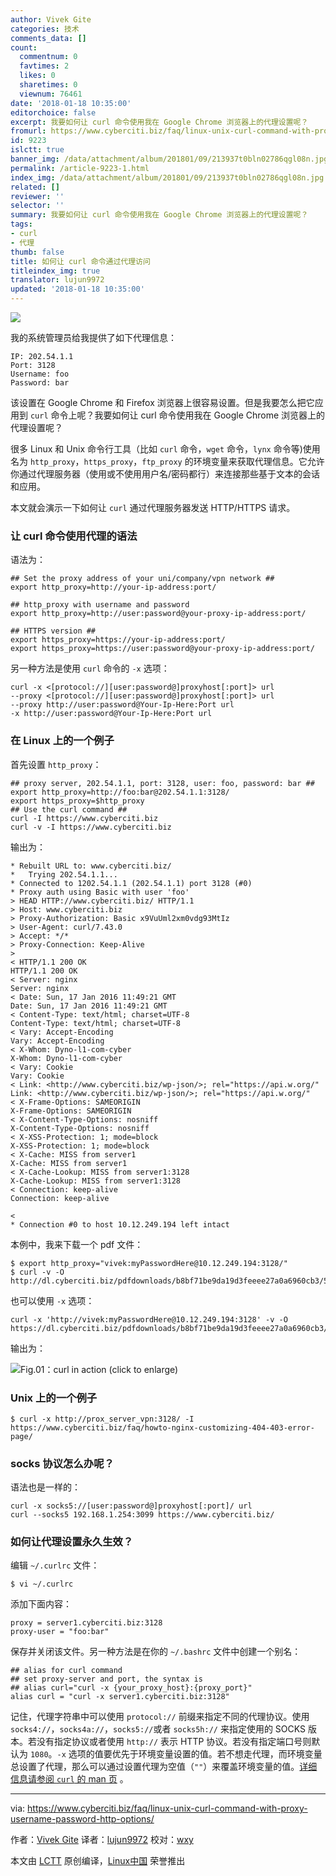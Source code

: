 ```yaml
---
author: Vivek Gite
categories: 技术
comments_data: []
count:
  commentnum: 0
  favtimes: 2
  likes: 0
  sharetimes: 0
  viewnum: 76461
date: '2018-01-18 10:35:00'
editorchoice: false
excerpt: 我要如何让 curl 命令使用我在 Google Chrome 浏览器上的代理设置呢？
fromurl: https://www.cyberciti.biz/faq/linux-unix-curl-command-with-proxy-username-password-http-options/
id: 9223
islctt: true
banner_img: /data/attachment/album/201801/09/213937t0bln02786qgl08n.jpg
permalink: /article-9223-1.html
index_img: /data/attachment/album/201801/09/213937t0bln02786qgl08n.jpg.thumb.jpg
related: []
reviewer: ''
selector: ''
summary: 我要如何让 curl 命令使用我在 Google Chrome 浏览器上的代理设置呢？
tags:
- curl
- 代理
thumb: false
title: 如何让 curl 命令通过代理访问
titleindex_img: true
translator: lujun9972
updated: '2018-01-18 10:35:00'
---
```


![](/data/attachment/album/201801/09/213937t0bln02786qgl08n.jpg)


我的系统管理员给我提供了如下代理信息：



```
IP: 202.54.1.1
Port: 3128
Username: foo
Password: bar

```

该设置在 Google Chrome 和 Firefox 浏览器上很容易设置。但是我要怎么把它应用到 `curl` 命令上呢？我要如何让 curl 命令使用我在 Google Chrome 浏览器上的代理设置呢？


很多 Linux 和 Unix 命令行工具（比如 `curl` 命令，`wget` 命令，`lynx` 命令等)使用名为 `http_proxy`，`https_proxy`，`ftp_proxy` 的环境变量来获取代理信息。它允许你通过代理服务器（使用或不使用用户名/密码都行）来连接那些基于文本的会话和应用。


本文就会演示一下如何让 `curl` 通过代理服务器发送 HTTP/HTTPS 请求。


### 让 curl 命令使用代理的语法


语法为：



```
## Set the proxy address of your uni/company/vpn network ## 
export http_proxy=http://your-ip-address:port/

## http_proxy with username and password 
export http_proxy=http://user:password@your-proxy-ip-address:port/

## HTTPS version ##
export https_proxy=https://your-ip-address:port/
export https_proxy=https://user:password@your-proxy-ip-address:port/

```

另一种方法是使用 `curl` 命令的 `-x` 选项：



```
curl -x <[protocol://][user:password@]proxyhost[:port]> url
--proxy <[protocol://][user:password@]proxyhost[:port]> url
--proxy http://user:password@Your-Ip-Here:Port url
-x http://user:password@Your-Ip-Here:Port url

```

### 在 Linux 上的一个例子


首先设置 `http_proxy`：



```
## proxy server, 202.54.1.1, port: 3128, user: foo, password: bar ##
export http_proxy=http://foo:bar@202.54.1.1:3128/
export https_proxy=$http_proxy
## Use the curl command ##
curl -I https://www.cyberciti.biz
curl -v -I https://www.cyberciti.biz

```

输出为：



```
* Rebuilt URL to: www.cyberciti.biz/
*   Trying 202.54.1.1...
* Connected to 1202.54.1.1 (202.54.1.1) port 3128 (#0)
* Proxy auth using Basic with user 'foo'
> HEAD HTTP://www.cyberciti.biz/ HTTP/1.1
> Host: www.cyberciti.biz
> Proxy-Authorization: Basic x9VuUml2xm0vdg93MtIz
> User-Agent: curl/7.43.0
> Accept: */*
> Proxy-Connection: Keep-Alive
> 
< HTTP/1.1 200 OK
HTTP/1.1 200 OK
< Server: nginx
Server: nginx
< Date: Sun, 17 Jan 2016 11:49:21 GMT
Date: Sun, 17 Jan 2016 11:49:21 GMT
< Content-Type: text/html; charset=UTF-8
Content-Type: text/html; charset=UTF-8
< Vary: Accept-Encoding
Vary: Accept-Encoding
< X-Whom: Dyno-l1-com-cyber
X-Whom: Dyno-l1-com-cyber
< Vary: Cookie
Vary: Cookie
< Link: <http://www.cyberciti.biz/wp-json/>; rel="https://api.w.org/"
Link: <http://www.cyberciti.biz/wp-json/>; rel="https://api.w.org/"
< X-Frame-Options: SAMEORIGIN
X-Frame-Options: SAMEORIGIN
< X-Content-Type-Options: nosniff
X-Content-Type-Options: nosniff
< X-XSS-Protection: 1; mode=block
X-XSS-Protection: 1; mode=block
< X-Cache: MISS from server1
X-Cache: MISS from server1
< X-Cache-Lookup: MISS from server1:3128
X-Cache-Lookup: MISS from server1:3128
< Connection: keep-alive
Connection: keep-alive

< 
* Connection #0 to host 10.12.249.194 left intact

```

本例中，我来下载一个 pdf 文件：



```
$ export http_proxy="vivek:myPasswordHere@10.12.249.194:3128/"
$ curl -v -O http://dl.cyberciti.biz/pdfdownloads/b8bf71be9da19d3feeee27a0a6960cb3/569b7f08/cms/631.pdf

```

也可以使用 `-x` 选项：



```
curl -x 'http://vivek:myPasswordHere@10.12.249.194:3128' -v -O https://dl.cyberciti.biz/pdfdownloads/b8bf71be9da19d3feeee27a0a6960cb3/569b7f08/cms/631.pdf

```

输出为：


![Fig.01：curl in action \(click to enlarge\)](/data/attachment/album/201801/09/214003zll4004yilgl50zu.jpg)


### Unix 上的一个例子



```
$ curl -x http://prox_server_vpn:3128/ -I https://www.cyberciti.biz/faq/howto-nginx-customizing-404-403-error-page/

```

### socks 协议怎么办呢？


语法也是一样的：



```
curl -x socks5://[user:password@]proxyhost[:port]/ url
curl --socks5 192.168.1.254:3099 https://www.cyberciti.biz/

```

### 如何让代理设置永久生效？


编辑 `~/.curlrc` 文件：



```
$ vi ~/.curlrc

```

添加下面内容：



```
proxy = server1.cyberciti.biz:3128
proxy-user = "foo:bar"

```

保存并关闭该文件。另一种方法是在你的 `~/.bashrc` 文件中创建一个别名：



```
## alias for curl command
## set proxy-server and port, the syntax is
## alias curl="curl -x {your_proxy_host}:{proxy_port}"
alias curl = "curl -x server1.cyberciti.biz:3128"

```

记住，代理字符串中可以使用 `protocol://` 前缀来指定不同的代理协议。使用 `socks4://`，`socks4a://`，`socks5://`或者 `socks5h://` 来指定使用的 SOCKS 版本。若没有指定协议或者使用 `http://` 表示 HTTP 协议。若没有指定端口号则默认为 `1080`。`-x` 选项的值要优先于环境变量设置的值。若不想走代理，而环境变量总设置了代理，那么可以通过设置代理为空值（`""`）来覆盖环境变量的值。[详细信息请参阅 `curl` 的 man 页](https://curl.haxx.se/docs/manpage.html) 。




---


via: <https://www.cyberciti.biz/faq/linux-unix-curl-command-with-proxy-username-password-http-options/>


作者：[Vivek Gite](https://www.cyberciti.biz) 译者：[lujun9972](https://github.com/lujun9972) 校对：[wxy](https://github.com/wxy)


本文由 [LCTT](https://github.com/LCTT/TranslateProject) 原创编译，[Linux中国](https://linux.cn/) 荣誉推出